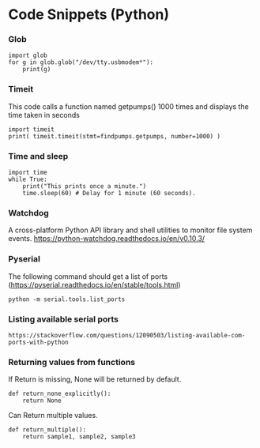 # Code Snippets (Python)

### Glob
    import glob
    for g in glob.glob("/dev/tty.usbmodem*"):
        print(g)
        
### Timeit
This code calls a function named getpumps() 1000 times and displays the time taken in seconds

    import timeit
    print( timeit.timeit(stmt=findpumps.getpumps, number=1000) )

### Time and sleep
    import time
    while True:
        print("This prints once a minute.")
        time.sleep(60) # Delay for 1 minute (60 seconds).

### Watchdog
A cross-platform Python API library and shell utilities to monitor file system events.
https://python-watchdog.readthedocs.io/en/v0.10.3/

### Pyserial
The following command should get a list of ports (https://pyserial.readthedocs.io/en/stable/tools.html)

    python -m serial.tools.list_ports

### Listing available serial ports

    https://stackoverflow.com/questions/12090503/listing-available-com-ports-with-python

### Returning values from functions
If Return is missing, None will be returned by default.

    def return_none_explicitly():
        return None
        
Can Return multiple values.

    def return_multiple():
        return sample1, sample2, sample3
